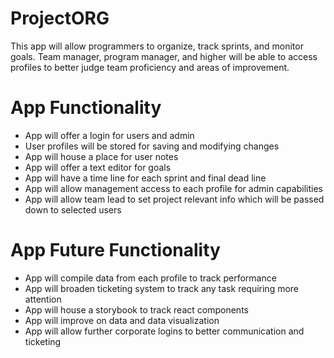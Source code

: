 # ProjectORG

This app will allow programmers to organize, track sprints, and monitor goals. Team manager, program manager, and higher will be able to access profiles to better judge team proficiency and areas of improvement. 

# App Functionality 

- App will offer a login for users and admin
- User profiles will be stored for saving and modifying changes
- App will house a place for user notes
- App will offer a text editor for goals
- App will have a time line for each sprint and final dead line
- App will allow management access to each profile for admin capabilities
- App will allow team lead to set project relevant info which will be passed down to selected users

# App Future Functionality

- App will compile data from each profile to track performance
- App will broaden ticketing system to track any task requiring more attention
- App will house a storybook to track react components
- App will improve on data and data visualization
- App will allow further corporate logins to better communication and ticketing
